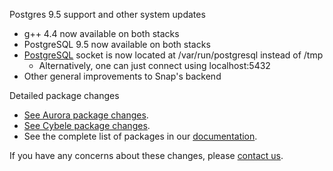 Postgres 9.5 support and other system updates

* g++ 4.4 now available on both stacks
* PostgreSQL 9.5 now available on both stacks
* [PostgreSQL](https://docs.snap-ci.com/the-ci-environment/databases/relational/) socket is now located at /var/run/postgresql instead of /tmp
  * Alternatively, one can just connect using localhost:5432
* Other general improvements to Snap's backend

Detailed package changes

* [See Aurora package changes](https://s3.amazonaws.com/whats-new-prod/assets/packages/centos/diff-1023-to-1027.html).
* [See Cybele package changes](https://s3.amazonaws.com/whats-new-prod/assets/packages/ubuntu/diff-1041-to-1046.html).
* See the complete list of packages in our [documentation](https://docs.snap-ci.com/the-ci-environment/complete-package-list/).

If you have any concerns about these changes, please [contact us](https://snap-ci.com/contact-us).
